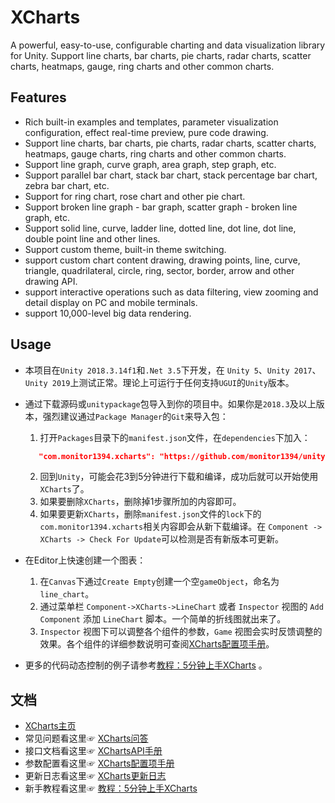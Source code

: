 # XCharts

A powerful, easy-to-use, configurable charting and data visualization library for Unity. Support line charts, bar charts, pie charts, radar charts, scatter charts, heatmaps, gauge, ring charts and other common charts.

## Features

* Rich built-in examples and templates, parameter visualization configuration, effect real-time preview, pure code drawing.
* Support line charts, bar charts, pie charts, radar charts, scatter charts, heatmaps, gauge charts, ring charts and other common charts.
* Support line graph, curve graph, area graph, step graph, etc.
* Support parallel bar chart, stack bar chart, stack percentage bar chart, zebra bar chart, etc.
* Support for ring chart, rose chart and other pie chart.
* Support broken line graph - bar graph, scatter graph - broken line graph, etc.
* Support solid line, curve, ladder line, dotted line, dot line, dot line, double point line and other lines.
* Support custom theme, built-in theme switching.
* support custom chart content drawing, drawing points, line, curve, triangle, quadrilateral, circle, ring, sector, border, arrow and other drawing API.
* support interactive operations such as data filtering, view zooming and detail display on PC and mobile terminals.
* support 10,000-level big data rendering.

## Usage

* 本项目在`Unity 2018.3.14f1`和`.Net 3.5`下开发，在 `Unity 5`、`Unity 2017`、`Unity 2019`上测试正常。理论上可运行于任何支持`UGUI`的`Unity`版本。
* 通过下载源码或`unitypackage`包导入到你的项目中。如果你是`2018.3`及以上版本，强烈建议通过`Package Manager`的`Git`来导入包：

  1. 打开`Packages`目录下的`manifest.json`文件，在`dependencies`下加入：
  
  ``` json
     "com.monitor1394.xcharts": "https://github.com/monitor1394/unity-ugui-XCharts.git#package",
  ```

  2. 回到`Unity`，可能会花3到5分钟进行下载和编译，成功后就可以开始使用`XCharts`了。
  3. 如果要删除`XCharts`，删除掉1步骤所加的内容即可。
  4. 如果要更新`XCharts`，删除`manifest.json`文件的`lock`下的`com.monitor1394.xcharts`相关内容即会从新下载编译。在 `Component -> XCharts -> Check For Update`可以检测是否有新版本可更新。

* 在Editor上快速创建一个图表：

  1. 在`Canvas`下通过`Create Empty`创建一个空`gameObject`，命名为 `line_chart`。
  2. 通过菜单栏 `Component->XCharts->LineChart` 或者  `Inspector` 视图的 `Add Component` 添加 `LineChart` 脚本。一个简单的折线图就出来了。
  3. `Inspector` 视图下可以调整各个组件的参数，`Game` 视图会实时反馈调整的效果。各个组件的详细参数说明可查阅[XCharts配置项手册](https://github.com/monitor1394/unity-ugui-XCharts/blob/master/Assets/XCharts/Documentation/XCharts配置项手册.md)。

* 更多的代码动态控制的例子请参考[教程：5分钟上手XCharts](https://github.com/monitor1394/unity-ugui-XCharts/blob/master/Doc/教程：5分钟上手XCharts.md)  。

## 文档

* [XCharts主页](https://github.com/monitor1394/unity-ugui-XCharts)  
* 常见问题看这里☞ [XCharts问答](https://github.com/monitor1394/unity-ugui-XCharts/blob/master/Assets/XCharts/Documentation/XCharts问答.md)  
* 接口文档看这里☞ [XChartsAPI手册](https://github.com/monitor1394/unity-ugui-XCharts/blob/master/Assets/XCharts/Documentation/XChartsAPI.md)  
* 参数配置看这里☞ [XCharts配置项手册](https://github.com/monitor1394/unity-ugui-XCharts/blob/master/Assets/XCharts/Documentation/XCharts配置项手册.md)  
* 更新日志看这里☞ [XCharts更新日志](https://github.com/monitor1394/unity-ugui-XCharts/blob/master/Assets/XCharts/CHANGELOG.md)  
* 新手教程看这里☞ [教程：5分钟上手XCharts](https://github.com/monitor1394/unity-ugui-XCharts/blob/master/Doc/教程：5分钟上手XCharts.md)  
